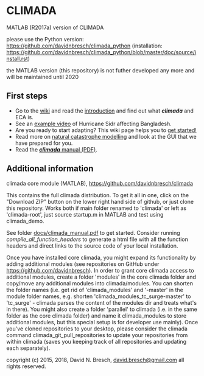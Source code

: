 CLIMADA
=======
MATLAB (R2017a) version of CLIMADA

please use the Python version: https://github.com/davidnbresch/climada_python (installation: https://github.com/davidnbresch/climada_python/blob/master/doc/source/install.rst)

the MATLAB version (this repository) is not futher developed any more and will be maintained until 2020

First steps
-----------
* Go to the [wiki](../../wiki/Home) and read the [introduction](../../wiki/Home) and find out what _**climada**_ and ECA is. 
* See an [example video](../../wiki/NatCat-modelling#example-hurricane-sidr-affects-bangladesh) of Hurricane Sidr affecting Bangladesh. 
* Are you ready to start adapting? This wiki page helps you to [get started!](../../wiki/Getting-started)  
* Read more on [natural catastrophe modelling](../../wiki/NatCat-modelling) and look at the GUI that we have prepared for you.
* Read the [***climada*** manual (PDF)](/docs/climada_manual.pdf?raw=true).

Additional information
----------------------
climada core module (MATLAB), https://github.com/davidnbresch/climada

This contains the full climada distribution. To get it all in one, click on the "Download ZIP" button on the lower right hand side of github, or just clone this repository. Works both if main folder renamed to 'climada' or left as 'climada-root', just source startup.m in MATLAB and test using climada_demo.

See folder [docs/climada_manual.pdf](https://github.com/davidnbresch/climada/blob/master/docs/climada_manual.pdf?raw=true) to get started. Consider running *compile_all_function_headers* to generate a html file with all the function headers and direct links to the source code of your local installation.

Once you have installed core climada, you might expand its functionality by adding additional modules (see repositories on GitHub under https://github.com/davidnbresch). In order to grant core climada access to additional modules, create a folder 'modules' in the core climada folder and copy/move any additional modules into climada/modules. You can shorten the folder names (i.e. get rid of 'climada_modules' and '-master' in the module folder names, e.g. shorten 'climada_modules_tc_surge-master' to 'tc_surge' - climada parses the content of the modules dir and treats what's in there). You might also create a folder 'parallel' to climada (i.e. in the same folder as the core climada folder) and name it climada_modules to store additional modules, but this special setup is for developer use mainly). Once you've cloned repositories to your desktop, please consider the climada command climada_git_pull_repositories to update your repositories from within climada (saves you keeping track of all repositories and updating each separately).

copyright (c) 2015, 2018, David N. Bresch, david.bresch@gmail.com
all rights reserved.
